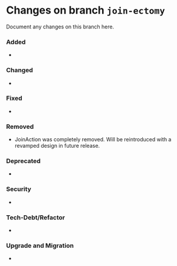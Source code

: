 # Changes on branch `join-ectomy`
Document any changes on this branch here.
### Added
- 

### Changed
- 

### Fixed
- 

### Removed
- JoinAction was completely removed.  Will be reintroduced with a revamped design in future release.

### Deprecated
- 

### Security
- 

### Tech-Debt/Refactor
- 

### Upgrade and Migration
- 
